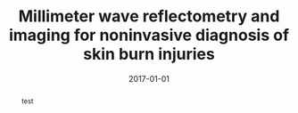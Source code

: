 ---
draft: false
doi: 10.1109/TIM.2016.2620778
title: Millimeter wave reflectometry and imaging for noninvasive diagnosis of skin burn injuries
publication_types:
  - "Journal article"
authors:
  - Yuan Gao
  - Reza Zoughi
publication: In *IEEE Transactions on Instrumentation and Measurement*
publication_short: In *IEEE Transactions on Instrumentation and Measurement*
abstract: test
summary: mmWave Skin Burn 
tags: [J1]
featured: false
image:
  filename: featured
  focal_point: Smart
  preview_only: false
date: 2017-01-01
---